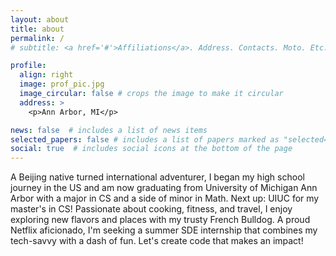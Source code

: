 ```yaml
---
layout: about
title: about
permalink: /
# subtitle: <a href='#'>Affiliations</a>. Address. Contacts. Moto. Etc.

profile:
  align: right
  image: prof_pic.jpg
  image_circular: false # crops the image to make it circular
  address: >
    <p>Ann Arbor, MI</p>

news: false  # includes a list of news items
selected_papers: false # includes a list of papers marked as "selected={true}"
social: true  # includes social icons at the bottom of the page
---
```

 A Beijing native turned international adventurer, I began my high school journey in the US and am now graduating from University of Michigan Ann Arbor with a major in CS and a side of minor in Math. Next up: UIUC for my master's in CS! Passionate about cooking, fitness, and travel, I enjoy exploring new flavors and places with my trusty French Bulldog. A proud Netflix aficionado, I'm seeking a summer SDE internship that combines my tech-savvy with a dash of fun. Let's create code that makes an impact!

